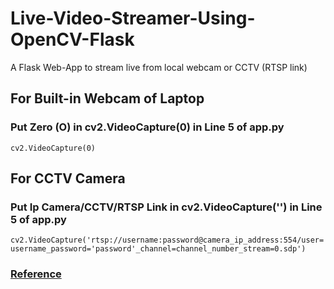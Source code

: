 # Live-Video-Streamer-Using-OpenCV-Flask
A Flask Web-App to stream live from local webcam or CCTV (RTSP link)

## For Built-in Webcam of Laptop

### Put Zero (O) in cv2.VideoCapture(0) in Line 5 of app.py

``` cv2.VideoCapture(0) ```

## For CCTV Camera

### Put Ip Camera/CCTV/RTSP Link in cv2.VideoCapture('') in Line 5 of app.py

``` cv2.VideoCapture('rtsp://username:password@camera_ip_address:554/user=username_password='password'_channel=channel_number_stream=0.sdp') ```

### [Reference](https://blog.miguelgrinberg.com/post/video-streaming-with-flask)
